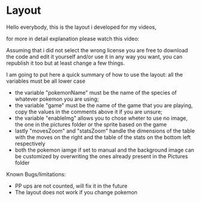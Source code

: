 # Layout
Hello everybody, this is the layout i developed for my videos,

for more in detail explanation please watch this video: 

Assuming that i did not select the wrong license you are free to download the code and edit it yourself and/or use it in any way you want, you can republish it too but at least change a few things.

I am going to put here a quick summary of how to use the layout:
all the variables must be all lower case
- the variable "pokemonName" must be the name of the species of whatever pokemon you are using;
- the variable "game" must be the name of the game that you are playing, copy the values in the comments above it if you are unsure;
- the variable "enableImg" allows you to chose wheter to use no image, the one in the pictures folder or the sprite based on the game
- lastly "movesZoom" and "statsZoom" handle the dimensions of the table with the moves on the right and the table of the stats on the bottom left respectively
- both the pokemon iamge if set to manual and the background image can be customized by overwriting the ones already present in the Pictures folder

Known Bugs/limitations:
- PP ups are not counted, will fix it in the future
- The layout does not work if you change pokemon
